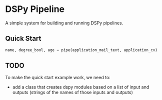# DSPy Pipeline

A simple system for building and running DSPy pipelines.

## Quick Start

```python
name, degree_bool, age = pipe(application_mail_text, application_cv)
```

## TODO

To make the quick start example work, we need to:

- add a class that creates dspy modules based on a list of input and outputs (strings of the names of those inputs and outputs)

